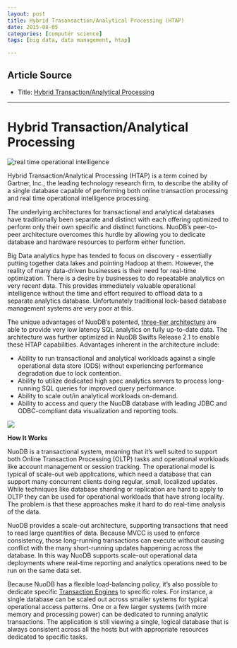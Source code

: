 ```yaml
---
layout: post
title: Hybrid Trasansaction/Analytical Processing (HTAP)
date: 2015-08-05
categories: [computer science]
tags: [big data, data management, htap]

---
```


## Article Source
* Title: [Hybrid Transaction/Analytical Processing](http://www.nuodb.com/explore/newsql-cloud-database-product/hybrid-transaction-analytical-processing)

---

# Hybrid Transaction/Analytical Processing 

![real time operational
intelligence](http://sungsoo.github.com/images/real-time-operational-intelligence2-1.jpg)

<span style="font-size:14px">Hybrid Transaction/Analytical Processing
(HTAP) is a term coined by Gartner, Inc., the leading technology
research firm, to describe the ability of a single database capable of
performing both online transaction processing and real time operational
intelligence processing.</span>

<span style="font-size:14px">The underlying architectures for
transactional and analytical databases have traditionally been separate
and distinct with each offering optimized to perform only their own
specific and distinct functions. NuoDB’s peer-to-peer architecture
overcomes this hurdle by allowing you to dedicate database and hardware
resources to perform either function.</span>

<span style="font-size:14px">Big Data analytics hype has tended to focus
on discovery - essentially putting together data lakes and pointing
Hadoop at them. However, the reality of many data-driven businesses is
their need for real-time optimization. There is a desire by businesses
to do repeatable analytics on very recent data. This provides
immediately valuable operational intelligence without the time and
effort required to offload data to a separate analytics database.
Unfortunately traditional lock-based database management systems are
very poor at this.</span>

<span style="font-size:14px">The unique advantages of NuoDB’s patented,
[three-tier
architecture](http://www.nuodb.com/explore/newsql-cloud-database-how-it-works)
are able to provide very low latency SQL analytics on fully up-to-date
data. The architecture was further optimized in NuoDB Swifts Release 2.1
to enable these HTAP capabilities. Advantages inherent in the
architecture include:</span>

-   <span style="font-size:14px">Ability to run transactional and
    analytical workloads against a single operational data store (ODS)
    without experiencing performance degradation due to lock
    contention.</span>
-   <span style="font-size:14px">Ability to utilize dedicated high spec
    analytics servers to process long-running SQL queries for improved
    query performance.</span>
-   <span style="font-size:14px">Ability to scale out/in analytical
    workloads on-demand.</span>
-   <span style="font-size:14px">Ability to access and query the NuoDB
    database with leading JDBC and ODBC-compliant data visualization and
    reporting tools.</span>

![](http://sungsoo.github.com/images/htap.jpg)

**<span style="font-size:14px">How It Works</span>**

<span style="font-size:14px">NuoDB is a transactional system, meaning
that it’s well suited to support both Online Transaction Processing
(OLTP) tasks and operational workloads like account management or
session tracking. The operational model is typical of scale-out web
applications, which need a database that can support many concurrent
clients doing regular, small, localized updates. While techniques like
database sharding or replication are hard to apply to OLTP they can be
used for operational workloads that have strong locality. The problem is
that these approaches make it hard to do real-time analysis of the
data.</span>

<span style="font-size:14px">NuoDB provides a scale-out architecture,
supporting transactions that need to read large quantities of data.
Because MVCC is used to enforce consistency, those long-running
transactions can execute without causing conflict with the many
short-running updates happening across the database. In this way NuoDB
supports scale-out operational data deployments where real-time
reporting and analytics operations need to be run on the same data
set.</span>

<span style="font-size:14px">Because NuoDB has a flexible load-balancing
policy, it’s also possible to dedicate specific [Transaction
Engines](http://go.nuodb.com/white-paper) to specific roles. For
instance, a single database can be scaled out across smaller systems for
typical operational access patterns. One or a few larger systems (with
more memory and processing power) can be dedicated to running analytic
transactions. The application is still viewing a single, logical
database that is always consistent across all the hosts but with
appropriate resources dedicated to specific tasks.</span>

